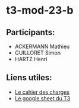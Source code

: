# t3-mod-23-b

## Participants:
- ACKERMANN Mathieu
- GUILLORET Simon
- HARTZ Henri

## Liens utiles:
- [Le cahier des charges](https://docs.google.com/spreadsheets/d/1ObAhKdszRl0_Bh1YLE9KecVansGJnkslSzq5-qT76nM/edit?usp=sharing)
- [Le google sheet du T3](https://docs.google.com/document/d/1kBEbKzOqdxH2LaxdPOYSaSH5yMCf-24NimNT3ag3_nw/edit?usp=sharing)
